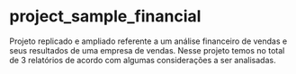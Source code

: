 # project_sample_financial
Projeto replicado e ampliado referente a um análise financeiro de vendas e seus resultados de uma empresa de vendas. Nesse projeto temos no total de 3 relatórios de acordo com algumas considerações a ser analisadas.
